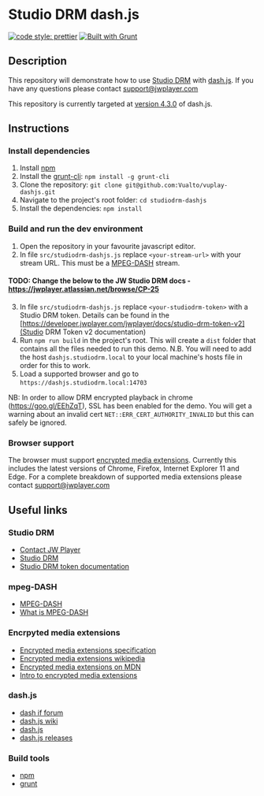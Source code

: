 ﻿# Studio DRM dash.js

[![code style: prettier](https://img.shields.io/badge/code_style-prettier-ff69b4.svg?style=flat-square)](https://github.com/prettier/prettier)
[![Built with Grunt](http://cdn.gruntjs.com/builtwith.svg)](https://gruntjs.com/)

## Description

This repository will demonstrate how to use [Studio DRM](https://developer.jwplayer.com/jwplayer/docs/studio-drm-standalone-getting-started) with [dash.js](https://github.com/Dash-Industry-Forum/dash.js/wiki).
If you have any questions please contact <support@jwplayer.com>

This repository is currently targeted at [version 4.3.0](https://github.com/Dash-Industry-Forum/dash.js/releases/tag/v4.3.0) of dash.js.

## Instructions

### Install dependencies

1. Install [npm](https://www.npmjs.com/)
2. Install the [grunt-cli](https://www.npmjs.com/package/grunt-cli): `npm install -g grunt-cli`
3. Clone the repository: `git clone git@github.com:Vualto/vuplay-dashjs.git`
4. Navigate to the project's root folder: `cd studiodrm-dashjs`
5. Install the dependencies: `npm install`

### Build and run the dev environment

1. Open the repository in your favourite javascript editor.
2. In file `src/studiodrm-dashjs.js` replace `<your-stream-url>` with your stream URL. This must be a [MPEG-DASH](https://en.wikipedia.org/wiki/Dynamic_Adaptive_Streaming_over_HTTP) stream.
#### TODO: Change the below to the JW Studio DRM docs - https://jwplayer.atlassian.net/browse/CP-25
3. In file `src/studiodrm-dashjs.js` replace `<your-studiodrm-token>` with a Studio DRM token. Details can be found in the [https://developer.jwplayer.com/jwplayer/docs/studio-drm-token-v2](Studio DRM Token v2 documentation)
4. Run `npm run build` in the project's root. This will create a `dist` folder that contains all the files needed to run this demo. N.B. You will need to add the host `dashjs.studiodrm.local` to your local machine's hosts file in order for this to work.
5. Load a supported browser and go to `https://dashjs.studiodrm.local:14703`

NB: In order to allow DRM encrypted playback in chrome (<https://goo.gl/EEhZqT>), SSL has been enabled for the demo. You will get a warning about an invalid cert `NET::ERR_CERT_AUTHORITY_INVALID` but this can safely be ignored.

### Browser support

The browser must support [encrypted media extensions](https://www.w3.org/TR/2016/CR-encrypted-media-20160705/).
Currently this includes the latest versions of Chrome, Firefox, Internet Explorer 11 and Edge.
For a complete breakdown of supported media extensions please contact <support@jwplayer.com>

## Useful links

### Studio DRM

-   [Contact JW Player](https://support.jwplayer.com/)
-   [Studio DRM](https://developer.jwplayer.com/jwplayer/docs/studio-drm-standalone-getting-started)
-   [Studio DRM token documentation](https://developer.jwplayer.com/jwplayer/docs/studio-drm-token-v2)

### mpeg-DASH

-   [MPEG-DASH](https://en.wikipedia.org/wiki/Dynamic_Adaptive_Streaming_over_HTTP)
-   [What is MPEG-DASH](https://www.streamingmedia.com/Articles/Editorial/What-Is-.../What-is-MPEG-DASH-79041.aspx)

### Encrpyted media extensions

-   [Encrypted media extensions specification](https://www.w3.org/TR/2016/CR-encrypted-media-20160705/)
-   [Encrypted media extensions wikipedia](https://en.wikipedia.org/wiki/Encrypted_Media_Extensions)
-   [Encrypted media extensions on MDN](https://developer.mozilla.org/en-US/docs/Web/API/Encrypted_Media_Extensions_API)
-   [Intro to encrypted media extensions](https://www.html5rocks.com/en/tutorials/eme/basics/)

### dash.js

-   [dash if forum](https://dashif.org/)
-   [dash.js wiki](https://github.com/Dash-Industry-Forum/dash.js/wiki)
-   [dash.js](https://github.com/Dash-Industry-Forum/dash.js)
-   [dash.js releases](https://github.com/Dash-Industry-Forum/dash.js/releases)

### Build tools

-   [npm](https://www.npmjs.com/)
-   [grunt](https://gruntjs.com/)
